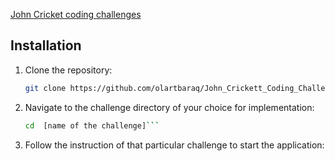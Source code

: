 [John Cricket coding challenges](https://codingchallenges.fyi/challenges)

## Installation

1. Clone the repository:

   ```bash
   git clone https://github.com/olartbaraq/John_Crickett_Coding_Challenge.git
   ```

2. Navigate to the challenge directory of your choice for implementation:

   ````bash
   cd  [name of the challenge]```
   ````

3. Follow the instruction of that particular challenge to start the application:
